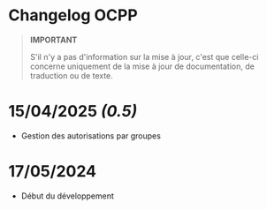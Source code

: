 # Changelog OCPP

>**IMPORTANT**
>
>S'il n'y a pas d'information sur la mise à jour, c'est que celle-ci concerne uniquement de la mise à jour de documentation, de traduction ou de texte.

# 15/04/2025 ***(0.5)***

- Gestion des autorisations par groupes

# 17/05/2024

- Début du développement
